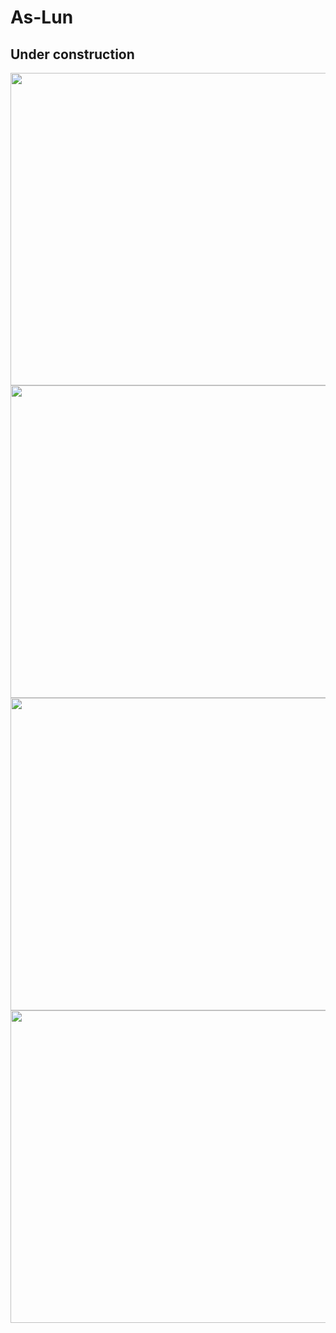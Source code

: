 # As-Lun #
## Under construction
<div align="center"><img src="../As-Lun(proyecto)/src/assets/1.png" width="700" height="500"/>
</div>
<div align="center"><img src="../As-Lun(proyecto)/src/assets/2.png" width="700" height="500"/>
</div>
<div align="center"><img src="../As-Lun(proyecto)/src/assets/3.png" width="700" height="500"/>
</div>
<div align="center"><img src="../As-Lun(proyecto)/src/assets/4.png" width="700" height="500"/>
</div>
